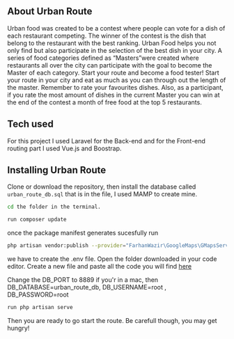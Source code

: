 
## About Urban Route

Urban food was created to be a contest where people can vote for a dish of each restaurant competing. The winner of the contest is the dish that belong to the restaurant with the best ranking. 
Urban Food helps you not only find but also participate in the selection of the best dish in your city. A series of food categories defined as “Masters”were created where restaurants all over the city can participate with the goal to become the Master of each category. Start your route and become a food tester! Start your route in your city and eat as much as you can through out the length of the master. Remember to rate your favourites dishes. Also, as a participant, if you rate the most amount of dishes in the current Master you can win at the end of the contest a month of free food at the top 5 restaurants.


## Tech used

For this project I used Laravel for the Back-end and for the Front-end routing part I used Vue.js and Boostrap. 


## Installing Urban Route

Clone or download the repository, then install the database called ``` urban_route_db.sql``` that is in the file, I used MAMP to create mine.

```bash
cd the folder in the terminal.
```

```bash
run composer update
```

once the package manifest generates sucesfully run 
```bash
php artisan vendor:publish --provider="FarhanWazir\GoogleMaps\GMapsServiceProvider"
```
we have to create the .env file. Open the folder downloaded in your code editor. Create a new file and paste all the code you will find [here](https://github.com/laravel/laravel/blob/master/.env.example)

Change the DB_PORT to 8889 if you'r in a mac, then DB_DATABASE=urban_route_db, DB_USERNAME=root , DB_PASSWORD=root
```bash
run php artisan serve
````
Then you are ready to go start the route. Be carefull though, you may get hungry!
